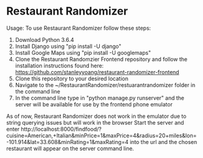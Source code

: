 # Restaurant Randomizer
 
Usage:
 To use Restaurant Randomizer follow these steps:
  1) Download Python 3.6.4
  2) Install Django using "pip install -U django"
  3) Install Google Maps using "pip install -U googlemaps"
  4) Clone the Restaurant Randomzier Frontend repository and follow the installation instructions found here: https://github.com/stanleyyoang/restaurant-randomizer-frontend
  5) Clone this repository to your desired location
  6) Navigate to the ~/RestaurantRandomizer/restuarantrandomizer folder in the command line
  7) In the command line type in "python manage.py runserver" and the server will be available for use by the frontend phone emulator

As of now, Restaurant Randomizer does not work in the emulator due to string querying issues but will work in the browser Start the server and enter http://localhost:8000/findfood/?cuisine=American,+Italian&minPrice=1&maxPrice=4&radius=20+miles&lon=-101.914&lat=33.608&minRating=1&maxRating=4 into the url and the chosen restaurant will appear on the server command line.
